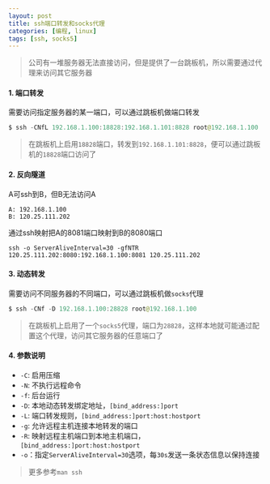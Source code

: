 ```yaml
---
layout: post
title: ssh端口转发和socks代理
categories: [编程, linux]
tags: [ssh, socks5]
---
```



> 公司有一堆服务器无法直接访问，但是提供了一台跳板机，所以需要通过代理来访问其它服务器

#### 1. 端口转发

需要访问指定服务器的某一端口，可以通过跳板机做端口转发

```java
$ ssh -CNfL 192.168.1.100:18828:192.168.1.101:8828 root@192.168.1.100
```

> 在跳板机上启用`18828`端口，转发到`192.168.1.101:8828`，便可以通过跳板机的`18828`端口访问了

#### 2. 反向隧道

A可ssh到B，但B无法访问A

```
A: 192.168.1.100
B: 120.25.111.202
```

通过ssh映射把A的8081端口映射到B的8080端口

```
ssh -o ServerAliveInterval=30 -gfNTR 120.25.111.202:8080:192.168.1.100:8081 120.25.111.202
```

#### 3. 动态转发

需要访问不同服务器的不同端口，可以通过跳板机做`socks`代理

```java
$ ssh -CNf -D 192.168.1.100:28828 root@192.168.1.100
```

> 在跳板机上启用了一个`socks5`代理，端口为`28828`，这样本地就可能通过配置这个代理，访问其它服务器的任意端口了

#### 4. 参数说明

* `-C`: 启用压缩
* `-N`: 不执行远程命令
* `-f`: 后台运行
* `-D`: 本地动态转发绑定地址，`[bind_address:]port`
* `-L`: 端口转发规则，`[bind_address:]port:host:hostport`
* `-g`: 允许远程主机连接本地转发的端口
* `-R`: 映射远程主机端口到本地主机端口，`[bind_address:]port:host:hostport`
* `-o`：指定`ServerAliveInterval=30`选项，每`30s`发送一条状态信息以保持连接

> 更多参考`man ssh`